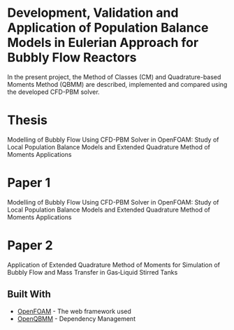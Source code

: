 # Development, Validation and Application of Population Balance Models in Eulerian Approach for Bubbly Flow Reactors


In the present project, the Method of Classes (CM) and Quadrature-based Moments Method (QBMM) are described, implemented and compared
using the developed CFD-PBM solver.

# Thesis

Modelling of Bubbly Flow Using CFD-PBM Solver in OpenFOAM: Study of Local Population Balance Models and Extended Quadrature Method of Moments Applications

# Paper 1

Modelling of Bubbly Flow Using CFD-PBM Solver in OpenFOAM: Study of Local Population Balance Models and Extended Quadrature Method of Moments Applications

# Paper 2

Application of Extended Quadrature Method of Moments for Simulation of Bubbly Flow and Mass Transfer in Gas‐Liquid Stirred Tanks


## Built With

* [OpenFOAM](https://openfoam.org/) - The web framework used
* [OpenQBMM](https://www.openqbmm.org/) - Dependency Management

